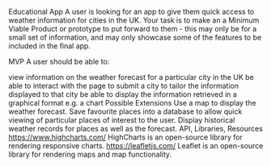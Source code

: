 Educational App
A user is looking for an app to give them quick access to weather information for cities in the UK. Your task is to make an a Minimum Viable Product or prototype to put forward to them - this may only be for a small set of information, and may only showcase some of the features to be included in the final app.

MVP
A user should be able to:

view information on the weather forecast for a particular city in the UK
be able to interact with the page to submit a city to tailor the information displayed to that city
be able to display the information retrieved in a graphical format e.g. a chart
Possible Extensions
Use a map to display the weather forecast.
Save favourite places into a database to allow quick viewing of particular places of interest to the user.
Display historical weather records for places as well as the forecast.
API, Libraries, Resources
https://www.highcharts.com/ HighCharts is an open-source library for rendering responsive charts. https://leafletjs.com/ Leaflet is an open-source library for rendering maps and map functionality.

